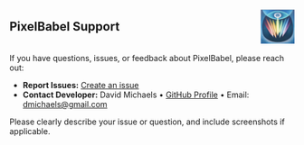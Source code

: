 <h2 style="display:flex; align-items:center; justify-content:space-between;">
  PixelBabel Support
  <img src="pixel_babel_icon_image.png" alt="PixelBabel Icon" width="60" style="margin-left:auto;">
</h2>

If you have questions, issues, or feedback about PixelBabel, please reach out:

- **Report Issues:** [Create an issue](https://github.com/dmichaels/PixelBabel/issues/new)
- **Contact Developer:** David Michaels • [GitHub Profile](https://github.com/dmichaels) • Email: dmichaels@gmail.com

Please clearly describe your issue or question, and include screenshots if applicable.
